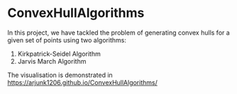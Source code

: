 # ConvexHullAlgorithms

In this project, we have tackled the problem of generating convex hulls for a given set of points using two algorithms:
1. Kirkpatrick-Seidel Algorithm
2. Jarvis March Algorithm


The visualisation is demonstrated in https://arjunk1206.github.io/ConvexHullAlgorithms/
